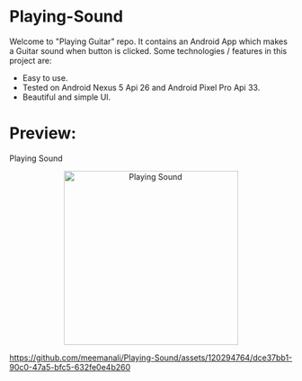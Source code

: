 # Playing-Sound
Welcome to "Playing Guitar" repo. It contains an Android App which makes a Guitar sound when button is clicked. Some technologies / features in this project are:

* Easy to use.
* Tested on Android Nexus 5 Api 26 and Android Pixel Pro Api 33.
* Beautiful and simple UI.

# Preview:

Playing Sound
<p align="center">
  <img src="https://github.com/meemanali/Playing-Sound/blob/master/Playing%20Sound.png" alt="Playing Sound" width="310" title="Normal Screen">
</p>

https://github.com/meemanali/Playing-Sound/assets/120294764/dce37bb1-90c0-47a5-bfc5-632fe0e4b260

